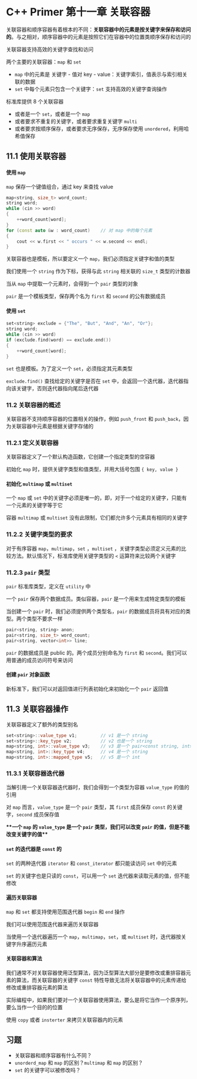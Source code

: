 # C++ Primer 第十一章 关联容器

关联容器和顺序容器有着根本的不同：**关联容器中的元素是按关键字来保存和访问的**。与之相对，顺序容器中的元素是按照它们在容器中的位置类顺序保存和访问的



关联容器支持高效的关键字查找和访问

两个主要的关联容器：`map` 和 `set`

+ `map` 中的元素是 关键字 - 值对 key - value：关键字索引，值表示与索引相关联的数据
+ `set` 中每个元素只包含一个关键字：`set` 支持高效的关键字查询操作



标准库提供 8 个关联容器

+ 或者是一个 `set`，或者是一个 `map`
+ 或者要求不重复的关键字，或者要求重复关键字 `multi`
+ 或者要求按顺序保存，或者要求无序保存，无序保存使用 `unordered`，利用哈希值保存



## 11.1 使用关联容器

#### 使用 `map`

`map` 保存一个键值组合，通过 key 来查找 value

```C++
map<string, size_t> word_count;
string word;
while (cin >> word)
{
    ++word_count[word];
}
for (const auto &w : word_count)	// 对 map 中的每个元素
{
    cout << w.first << " occurs " << w.second << endl; 
}
```

关联容器也是模板，所以要定义一个 `map`，我们必须指定关键字和值的类型

我们使用一个 `string` 作为下标，获得与此 `string` 相关联的 `size_t` 类型的计数器

当从 `map` 中提取一个元素时，会得到一个 `pair` 类型的对象

`pair` 是一个模板类型，保存两个名为 `first` 和 `second` 的公有数据成员



#### 使用 `set`

```c++
set<string> exclude = {"The", "But", "And", "An", "Or"};
string word;
while (cin >> word)
if (exclude.find(word) == exclude.end())
{
    ++word_count[word];
}
```

`set` 也是模板。为了定义一个 `set`，必须指定其元素类型

`exclude.find()` 查找给定的关键字是否在 `set` 中，会返回一个迭代器，迭代器指向该关键字，否则迭代器指向尾后迭代器



### 11.2 关联容器的概述

关联容器不支持顺序容器的位置相关的操作，例如 `push_front` 和 `push_back`，因为关联容器中元素是根据关键字存储的



### 11.2.1 定义关联容器

关联容器定义了一个默认构造函数，它创建一个指定类型的空容器

初始化 `map` 时，提供关键字类型和值类型，并用大括号包围 `{ key, value }`



#### 初始化 `multimap` 或 `multiset`

一个 `map` 或 `set` 中的关键字必须是唯一的，即，对于一个给定的关键字，只能有一个元素的关键字等于它

容器 `multimap` 或 `multiset` 没有此限制，它们都允许多个元素具有相同的关键字



### 11.2.2 关键字类型的要求

对于有序容器 `map`，`multimap`，`set` ，`multiset` ，关键字类型必须定义元素的比较方法。默认情况下，标准库使用关键字类型的 `<` 运算符来比较两个关键字



### 11.2.3 `pair` 类型

`pair` 标准库类型，定义在 `utility` 中



一个 `pair` 保存两个数据成员。类似容器，`pair` 是一个用来生成特定类型的模板

当创建一个 `pair` 时，我们必须提供两个类型名，`pair` 的数据成员将具有对应的类型。两个类型不要求一样

```C++
pair<string, string> anon;
pair<string, size_t> word_count;
pair<string, vector<int>> line;
```

`pair` 的数据成员是 public 的。两个成员分别命名为 `first` 和 `second`。我们可以用普通的成员访问符号来访问



#### 创建 `pair` 对象函数

新标准下，我们可以对返回值进行列表初始化来初始化一个 `pair` 返回值



## 11.3 关联容器操作

关联容器定义了额外的类型别名

```C++
set<string>::value_type v1;			// v1 是一个 string
set<string>::key_type v2;			// v2 也是一个 string
map<string, int>::value_type v3;	// v3 是一个 pair<const string, int>
map<string, int>::key_type v4;		// v4 是一个 string
map<string, int>::mapped_type v5;	// v5 是一个 int
```



### 11.3.1 关联容器迭代器

当解引用一个关联容器迭代器时，我们会得到一个类型为容器 `value_type` 的值的引用

对 `map` 而言，`value_type` 是一个 `pair` 类型，其 `first` 成员保存 `const` 的关键字，`second` 成员保存值

**\*\*一个 `map` 的 `value_type` 是一个 `pair` 类型，我们可以改变 `pair` 的值，但是不能改变关键字的值\*\***



#### `set` 的迭代器是 `const` 的

`set` 的两种迭代器 `iterator` 和 `const_iterator` 都只能读访问 `set` 中的元素

`set` 的关键字也是只读的 `const`，可以用一个 `set` 迭代器来读取元素的值，但不能修改



#### 遍历关联容器

`map` 和 `set` 都支持使用范围迭代器 `begin` 和 `end` 操作

我们可以使用范围迭代器来遍历关联容器

当使用一个迭代器遍历一个 `map`，`multimap`，`set`，或 `multiset` 时，迭代器按关键字升序遍历元素



#### 关联容器和算法

 我们通常不对关联容器使用泛型算法，因为泛型算法大部分是要修改或重排容器元素的算法，而关联容器的关键字 `const` 特性导致无法将关联容器中的元素传递给修改或重排容器元素的算法



实际编程中，如果我们要对一个关联容器使用算法，要么是将它当作一个原序列，要么当作一个目的的位置

使用 `copy` 或者 `insterter` 来拷贝关联容器内的元素



## 习题

+ 关联容器和顺序容器有什么不同？
+ `unorderd_map` 和 `map` 的区别？`multimap` 和 `map` 的区别？
+ `set` 的关键字可以被修改吗？

